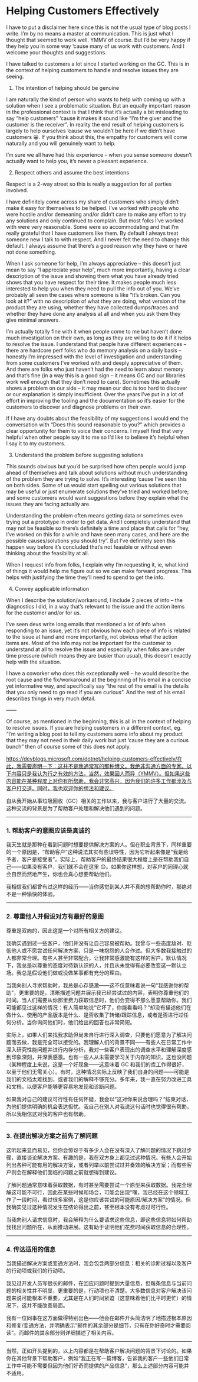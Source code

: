 <h1>Helping Customers Effectively</h1>


I have to put a disclaimer here since this is not the usual type of blog posts I write. I’m by no means a master at communication. This is just what I thought that seemed to work well. YMMV of course. But I’d be very happy if they help you in some way ‘cause many of us work with customers. And I welcome your thoughts and suggestions.

I have talked to customers a lot since I started working on the GC. This is in the context of helping customers to handle and resolve issues they are seeing.

1. The intention of helping should be genuine

I am naturally the kind of person who wants to help with coming up with a solution when I see a problematic situation. But an equally important reason in the professional context is that I think that it’s actually a bit misleading to say “help customers” ‘cause it makes it sound like “I’m the giver and the customer is the receiver”. In reality the end result of helping customers is largely to help ourselves ‘cause we wouldn’t be here if we didn’t have customers 😀. If you think about this, the empathy for customers will come naturally and you will genuinely want to help.

I’m sure we all have had this experience – when you sense someone doesn’t actually want to help you, it’s never a pleasant experience.

2. Respect others and assume the best intentions

Respect is a 2-way street so this is really a suggestion for all parties involved.

I have definitely come across my share of customers who simply didn’t make it easy for themselves to be helped. I’ve worked with people who were hostile and/or demeaning and/or didn’t care to make any effort to try any solutions and only continued to complain. But most folks I’ve worked with were very reasonable. Some were so accommodating and that I’m really grateful that I have customers like them. By default I always treat someone new I talk to with respect. And I never felt the need to change this default. I always assume that there’s a good reason why they have or have not done something.

When I ask someone for help, I’m always appreciative – this doesn’t just mean to say “I appreciate your help”, much more importantly, having a clear description of the issue and showing them what you have already tried shows that you have respect for their time. It makes people much less interested to help you when they need to pull the info out of you. We’ve probably all seen the cases where someone is like “It’s broken. Can you look at it?” with no description of what they are doing, what version of the product they are using, whether they have collected dumps/traces and whether they have done any analysis at all and when you ask them they give minimal answers.

I’m actually totally fine with it when people come to me but haven’t done much investigation on their own, as long as they are willing to do it if it helps to resolve the issue. I understand that people have different experiences – there are hardcore perf folks who do memory analysis on a daily basis – honestly I’m impressed with the level of investigation and understanding from some customers I’ve worked with and deeply appreciative of them. And there are folks who just haven’t had the need to learn about memory and that’s fine (in a way this is a good sign – it means GC and our libraries work well enough that they don’t need to care). Sometimes this actually shows a problem on our side – it may mean our doc is too hard to discover or our explanation is simply insufficient. Over the years I’ve put in a lot of effort in improving the tooling and the documentation so it’s easier for the customers to discover and diagnose problems on their own.

If I have any doubts about the feasibility of my suggestions I would end the conversation with “Does this sound reasonable to you?” which provides a clear opportunity for them to voice their concerns. I myself find that very helpful when other people say it to me so I’d like to believe it’s helpful when I say it to my customers.

3. Understand the problem before suggesting solutions

This sounds obvious but you’d be surprised how often people would jump ahead of themselves and talk about solutions without much understanding of the problem they are trying to solve. It’s interesting ‘cause I’ve seen this on both sides. Some of us would start spelling out various solutions that may be useful or just enumerate solutions they’ve tried and worked before; and some customers would want suggestions before they explain what the issues they are facing actually are.

Understanding the problem often means getting data or sometimes even trying out a prototype in order to get data. And I completely understand that may not be feasible so there’s definitely a time and place that calls for “hey, I’ve worked on this for a while and have seen many cases, and here are the possible causes/solutions you should try”. But I’ve definitely seen this happen way before it’s concluded that’s not feasible or without even thinking about the feasibility at all.

When I request info from folks, I explain why I’m requesting it, ie, what kind of things it would help me figure out so we can make forward progress. This helps with justifying the time they’ll need to spend to get the info.

4. Convey applicable information

When I describe the solution/workaround, I include 2 pieces of info – the diagnostics I did, in a way that’s relevant to the issue and the action items for the customer and/or for us.

I’ve seen devs write long emails that mentioned a lot of info when responding to an issue, yet it’s not obvious how each piece of info is related to the issue at hand and more importantly, not obvious what the action items are. Most of the info may not be important for the customer to understand at all to resolve the issue and especially when folks are under time pressure (which means they are busier than usual), this doesn’t exactly help with the situation.

I have a coworker who does this exceptionally well – he would describe the root cause and the fix/workaround at the beginning of his email in a concise yet informative way, and specifically say “the rest of the email is the details that you only need to go read if you are curious”. And the rest of his email describes things in very much detail.

–—–

Of course, as mentioned in the beginning, this is all in the context of helping to resolve issues. If you are helping customers in a different context, eg. “I’m writing a blog post to tell my customers some info about my product that they may not need in their daily work but just ‘cause they are a curious bunch” then of course some of this does not apply.

https://devblogs.microsoft.com/dotnet/helping-customers-effectively/在此，我需要声明一下：这并不是我通常写的那种博文。我绝非沟通方面的专家。以下内容只是我认为行之有效的方法，当然，效果因人而异（YMMV）。但如果这些内容能在某种程度上对你有所帮助，我会非常高兴，因为我们的许多工作都涉及与客户打交道。同时，我也欢迎你的想法和建议。

自从我开始从事垃圾回收（GC）相关的工作以来，我与客户进行了大量的交流。这种交流的背景是为了帮助客户处理和解决他们遇到的问题。

---

### 1. 帮助客户的意图应该是真诚的

我天生就是那种在看到问题时想要提供解决方案的人。但在职业背景下，同样重要的一个原因是，“帮助客户”这种说法其实有些误导性，因为它听起来像是“我是给予者，客户是接受者”。实际上，帮助客户的最终结果很大程度上是在帮助我们自己——如果没有客户，我们就不会在这里 😊。如果你这样想，对客户的同理心就会自然而然地产生，你也会真心想要帮助他们。

我相信我们都曾有过这样的经历——当你感觉到某人并不真的想帮助你时，那绝对不是一种愉快的体验。

---

### 2. 尊重他人并假设对方有最好的意图

尊重是双向的，因此这是一个对所有相关方的建议。

我确实遇到过一些客户，他们并没有让自己容易被帮助。我曾与一些态度敌对、贬低他人或不愿尝试任何解决方案、只是一味抱怨的人合作过。但大多数我接触过的人都非常合理。有些人甚至非常配合，让我非常感激能有这样的客户。默认情况下，我总是以尊重的态度对待新认识的人，并且从未觉得有必要改变这一默认立场。我总是假设他们做或没做某事都有充分的理由。

当我向别人寻求帮助时，我总是心存感激——这不仅意味着说一句“我感谢你的帮助”，更重要的是，清晰描述问题并展示我已经尝试过的内容，表明你尊重他们的时间。当人们需要从你那里费力获取信息时，他们会变得不那么愿意帮助你。我们可能都见过这样的情况：有人简单地说“它坏了，你能看看吗？”却没有描述他们在做什么、使用的产品版本是什么、是否收集了转储/跟踪信息，或者是否进行过任何分析。当你询问他们时，他们给出的回答也非常简短。

实际上，如果人们来找我求助但尚未自行进行深入调查，只要他们愿意为了解决问题而去做，我是完全可以接受的。我理解人们的背景不同——有些人在日常工作中深入研究性能问题并进行内存分析，我对一些客户表现出的调查水平和理解深度感到印象深刻，并深表感激。也有一些人从未需要学习关于内存的知识，这也没问题（某种程度上来说，这是一个好现象——这意味着 GC 和我们的库工作得很好，以至于他们无需关心）。有时，这种情况实际上反映了我们自身的问题——可能是我们的文档太难找到，或者我们的解释不够充分。多年来，我一直在努力改进工具和文档，以便客户能够更容易地发现和诊断问题。

如果我对自己的建议可行性有任何怀疑，我会以“这对你来说合理吗？”结束对话，为他们提供明确的机会表达担忧。我自己在别人对我说这句话时也觉得很有帮助，所以我相信这对我的客户也有帮助。

---

### 3. 在提出解决方案之前先了解问题

这听起来显而易见，但你会惊讶于有多少人会在没有深入了解问题的情况下跳过步骤，直接谈论解决方案。有趣的是，我在双方身上都见过这种情况。有些人会开始列出各种可能有用的解决方案，或者列举以前尝试过并奏效的解决方案；而有些客户则会在解释他们面临的问题之前就想得到建议。

了解问题通常意味着获取数据，有时甚至需要尝试一个原型来获取数据。我完全理解这可能不可行，因此在某些时候和场合，可能会出现“嘿，我已经在这个领域工作了一段时间，看过很多案例，这是你应该尝试的可能原因/解决方案”的情况。但我确实见过这种情况发生在结论得出之前，甚至根本没有考虑过可行性。

当我向别人请求信息时，我会解释为什么要请求这些信息，即这些信息将如何帮助我找出问题所在，从而推动进展。这有助于证明他们花费时间获取信息的合理性。

---

### 4. 传达适用的信息

当我描述解决方案或变通方法时，我会包含两部分信息：相关的诊断过程以及客户的行动项或我们的行动项。

我见过开发人员写很长的邮件，在回应问题时提到大量信息，但每条信息与当前问题的相关性并不明显，更重要的是，行动项也不清楚。大多数信息对客户解决该问题来说可能根本不重要，尤其是在人们时间紧迫（这意味着他们比平时更忙）的情况下，这并不能改善局面。

我有一位同事在这方面做得特别出色——他会在邮件开头简洁明了地描述根本原因和修复/变通方法，并明确表示“邮件的其余部分是细节，只有在你好奇时才需要阅读”。而邮件的其余部分则详细描述了相关内容。

---

当然，正如开头提到的，以上内容都是在帮助客户解决问题的背景下讨论的。如果你在其他背景下帮助客户，例如“我正在写一篇博客，告诉我的客户一些他们日常工作中可能不需要但因为他们好奇而提供的产品信息”，那么上述部分内容可能并不适用。